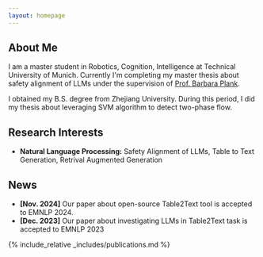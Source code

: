 ```yaml
---
layout: homepage
---
```


## About Me

I am a master student in Robotics, Cognition, Intelligence at Technical University of Munich. Currently I'm completing my master thesis about safety alignment of LLMs under the supervision of [Prof. Barbara Plank](https://bplank.github.io/). 

I obtained my B.S. degree from Zhejiang University. During this period, I did my thesis about leveraging SVM algorithm to detect two-phase flow. 

## Research Interests

- **Natural Language Processing:** Safety Alignment of LLMs, Table to Text Generation, Retrival Augmented Generation

## News

- **[Nov. 2024]** Our paper about open-source Table2Text tool is accepted to EMNLP 2024.
- **[Dec. 2023]** Our paper about investigating LLMs in Table2Text task is accepted to EMNLP 2023

{% include_relative _includes/publications.md %}


